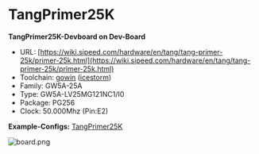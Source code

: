 # TangPrimer25K
**TangPrimer25K-Devboard on Dev-Board**

* URL: [https://wiki.sipeed.com/hardware/en/tang/tang-primer-25k/primer-25k.html](https://wiki.sipeed.com/hardware/en/tang/tang-primer-25k/primer-25k.html)
* Toolchain: [gowin](../../generator/toolchains/gowin/README.md) ([icestorm](../../generator/toolchains/icestorm/README.md))
* Family: GW5A-25A
* Type: GW5A-LV25MG121NC1/I0
* Package: PG256
* Clock: 50.000Mhz (Pin:E2)

**Example-Configs:**
[TangPrimer25K](../../configs/TangPrimer25K)

![board.png](board.png)

